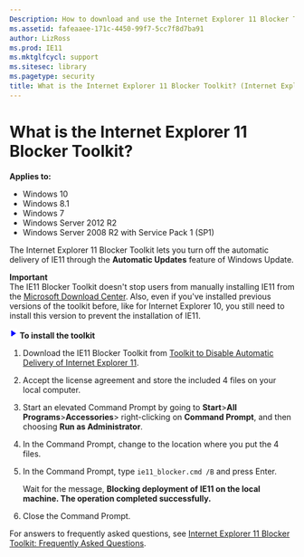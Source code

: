 ```yaml
---
Description: How to download and use the Internet Explorer 11 Blocker Toolkit to turn off the automatic delivery of IE11 through the Automatic Updates feature of Windows Update.
ms.assetid: fafeaaee-171c-4450-99f7-5cc7f8d7ba91
author: LizRoss
ms.prod: IE11
ms.mktglfcycl: support
ms.sitesec: library
ms.pagetype: security
title: What is the Internet Explorer 11 Blocker Toolkit? (Internet Explorer 11 for IT Pros)
---
```


# What is the Internet Explorer 11 Blocker Toolkit?

**Applies to:**

-   Windows 10
-   Windows 8.1
-   Windows 7
-   Windows Server 2012 R2
-   Windows Server 2008 R2 with Service Pack 1 (SP1)

The Internet Explorer 11 Blocker Toolkit lets you turn off the automatic delivery of IE11 through the **Automatic Updates** feature of Windows Update.

**Important**<br>
The IE11 Blocker Toolkit doesn't stop users from manually installing IE11 from the [Microsoft Download Center](http://go.microsoft.com/fwlink/p/?linkid=327753). Also, even if you've installed previous versions of the toolkit before, like for Internet Explorer 10, you still need to install this version to prevent the installation of IE11.

 ![](images/wedge.gif) **To install the toolkit**

1.  Download the IE11 Blocker Toolkit from [Toolkit to Disable Automatic Delivery of Internet Explorer 11](http://go.microsoft.com/fwlink/p/?LinkId=327745).

2.  Accept the license agreement and store the included 4 files on your local computer.

3.  Start an elevated Command Prompt by going to **Start**&gt;**All Programs**&gt;**Accessories**&gt; right-clicking on **Command Prompt**, and then choosing **Run as Administrator**.

4.  In the Command Prompt, change to the location where you put the 4 files.

5.  In the Command Prompt, type `ie11_blocker.cmd /B` and press Enter.<p>
Wait for the message, **Blocking deployment of IE11 on the local machine. The operation completed successfully.**

6.  Close the Command Prompt.

For answers to frequently asked questions, see [Internet Explorer 11 Blocker Toolkit: Frequently Asked Questions](http://go.microsoft.com/fwlink/p/?LinkId=314063).

 

 



